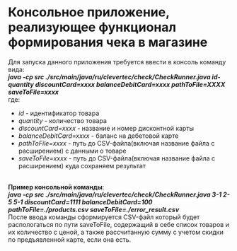 # Консольное приложение, реализующее функционал формирования чека в магазине
Для запуска данного приложения требуется ввести в консоль команду вида:
<br>***java -cp src ./src/main/java/ru/clevertec/check/CheckRunner.java id-quantity discountCard=xxxx balanceDebitCard=xxxx pathToFile=XXXX saveToFile=xxxx*** <br>где:
- *id* - идентификатор товара
- *quantity* - количество товара
- *discountCard=xxxx* - название и номер дисконтной карты
- *balanceDebitCard=xxxx* - баланс на дебетовой карте
- *pathToFile=xxxx* - путь до CSV-файла(включая название файла с расширением) с данными о товаре
- *saveToFile=xxxx* - путь до CSV-файла(включая название файла с расширением) куда сохраняем результат

<br>**Пример консольной команды**:
<br>***java -cp src ./src/main/java/ru/clevertec/check/CheckRunner.java 3-1 2-5 5-1 discountCard=1111 balanceDebitCard=100 pathToFile=./products.csv saveToFile=./error_result.csv***<br>
После ввода команды сформируется CSV-файл который будет распологаться по пути saveToFile, содержащий в себе список товаров и их количество с ценой, а также рассчитанную сумму с учетом скидки по предъявленной карте, если она есть.
